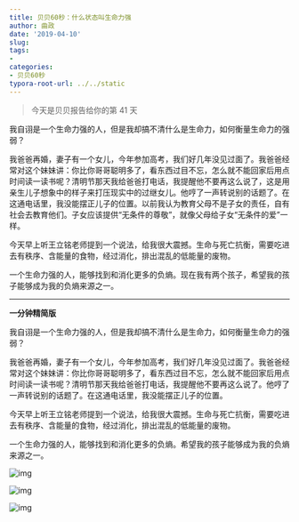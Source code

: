 ```yaml
---
title: 贝贝60秒：什么状态叫生命力强
author: 曲政
date: '2019-04-10'
slug: 
tags:
- 
categories:
- 贝贝60秒
typora-root-url: ../../static
---
```


>   今天是贝贝报告给你的第 41 天

我自诩是一个生命力强的人，但是我却搞不清什么是生命力，如何衡量生命力的强弱？

我爸爸再婚，妻子有一个女儿，今年参加高考，我们好几年没见过面了。我爸爸经常对这个妹妹讲：你比你哥哥聪明多了，看东西过目不忘，怎么就不能回家后用点时间读一读书呢？清明节那天我给爸爸打电话，我提醒他不要再这么说了，这是用亲生儿子想象中的样子来打压现实中的过继女儿。他哼了一声转说别的话题了。在这通电话里，我没能摆正儿子的位置。以前我认为教育父母不是子女的责任，自有社会去教育他们。子女应该提供“无条件的尊敬”，就像父母给子女“无条件的爱”一样。

今天早上听王立铭老师提到一个说法，给我很大震撼。生命与死亡抗衡，需要吃进去有秩序、含能量的食物，经过消化，排出混乱的低能量的废物。

一个生命力强的人，能够找到和消化更多的负熵。现在我有两个孩子，希望我的孩子能够成为我的负熵来源之一。

------

**一分钟精简版**

我自诩是一个生命力强的人，但是我却搞不清什么是生命力，如何衡量生命力的强弱？

我爸爸再婚，妻子有一个女儿，今年参加高考，我们好几年没见过面了。我爸爸经常对这个妹妹讲：你比你哥哥聪明多了，看东西过目不忘，怎么就不能回家后用点时间读一读书呢？清明节那天我给爸爸打电话，我提醒他不要再这么说了。他哼了一声转说别的话题了。在这通电话里，我没能摆正儿子的位置。

今天早上听王立铭老师提到一个说法，给我很大震撼。生命与死亡抗衡，需要吃进去有秩序、含能量的食物，经过消化，排出混乱的低能量的废物。

一个生命力强的人，能够找到和消化更多的负熵。希望我的孩子能够成为我的负熵来源之一。

![img](/images/2019-04-10-%E8%B4%9D%E8%B4%9D60%E7%A7%92%EF%BC%9A%E4%BB%80%E4%B9%88%E7%8A%B6%E6%80%81%E5%8F%AB%E7%94%9F%E5%91%BD%E5%8A%9B%E5%BC%BA/640-20200416154447720.jpeg)

![img](/images/2019-04-10-%E8%B4%9D%E8%B4%9D60%E7%A7%92%EF%BC%9A%E4%BB%80%E4%B9%88%E7%8A%B6%E6%80%81%E5%8F%AB%E7%94%9F%E5%91%BD%E5%8A%9B%E5%BC%BA/640-20200416154447990.jpeg)

![img](/images/2019-04-10-%E8%B4%9D%E8%B4%9D60%E7%A7%92%EF%BC%9A%E4%BB%80%E4%B9%88%E7%8A%B6%E6%80%81%E5%8F%AB%E7%94%9F%E5%91%BD%E5%8A%9B%E5%BC%BA/640-20200416154448755.jpeg)



